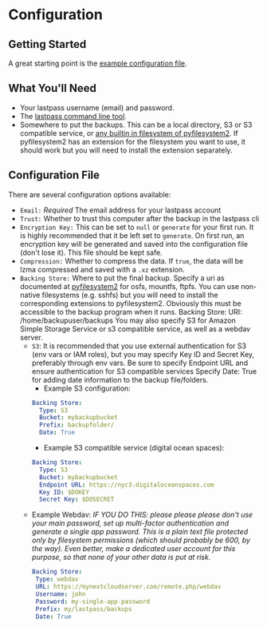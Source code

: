 # Configuration


## Getting Started


A great starting point is the [example configuration
    file](https://github.com/rickh94/lp_backup/master/docs/source/sample-config.yml).


## What You'll Need
 * Your lastpass username (email) and password.
 * The [lastpass command line tool](https://github.com/lastpass/lastpass-cli).
 * Somewhere to put the backups. This can be a local directory, S3 or S3
   compatible service, or [any builtin in filesystem of
   pyfilesystem2](https://docs.pyfilesystem.org/en/latest/builtin.html). If
   pyfilesystem2 has an extension for the filesystem you want to use, it
   should work but you will need to install the extension separately.

## Configuration File
There are several configuration options available:

* ``Email:`` *Required* The email address for your lastpass account
* ``Trust:`` Whether to trust this computer after the backup in the lastpass cli
* ``Encryption Key:`` This can be set to ``null`` or ``generate`` for your first run. It is highly recommended
that it be left set to ``generate``. On first run, an encryption key will be generated and saved into the configuration
file (don't lose it). This file should be kept safe.
* ``Compression:`` Whether to compress the data. If ``true``, the data will be lzma compressed and saved with
a ``.xz`` extension.
* ``Backing Store:`` Where to put the final backup. Specify a uri as documented at
 [pyfilesystem2](http://pyfilesystem2.readthedocs.io/en/latest/builtin.html) for osfs,
 mountfs, ftpfs. You can use non-native filesystems (e.g. sshfs) but you will
 need to install the corresponding extensions to pyfilesystem2. Obviously this
 must be accessible to the backup program when it runs.
 Backing Store:
   URI: /home/backupuser/backups
 You may also specify S3 for Amazon Simple Storage Service or s3 compatible service, as well as a webdav server.
  * ``S3``:  It is recommended that you use external authentication for S3 (env vars or
IAM roles), but you may specify Key ID and Secret Key, preferably through env vars.
Be sure to specify Endpoint URL and ensure authentication for S3 compatible services
Specify Date: True for adding date information to the backup file/folders.
    * Example S3 configuration:
    ```yaml
    Backing Store:
      Type: S3
      Bucket: mybackupbucket
      Prefix: backupfolder/
      Date: True
    ```
    * Example S3 compatible service (digital ocean spaces):
    ```yaml
    Backing Store:
      Type: S3
      Bucket: mybackupbucket
      Endpoint URL: https://nyc3.digitaloceanspaces.com
      Key ID: $DOKEY
      Secret Key: $DOSECRET
     ```
   * Example Webdav:
     *IF YOU DO THIS: please please please don't use your main password, set up multi-factor authentication
     and generate a single app password. This is a plain text file protected only by filesystem permissions
     (which should probably be 600, by the way). Even better, make a dedicated user account for this purpose,
     so that none of your other data is put at risk.*
     ```yaml
     Backing Store:
      Type: webdav
      URL: https://mynextcloudserver.com/remote.php/webdav
      Username: john
      Password: my-single-app-password
      Prefix: my/lastpass/backups
      Date: True
     ```
